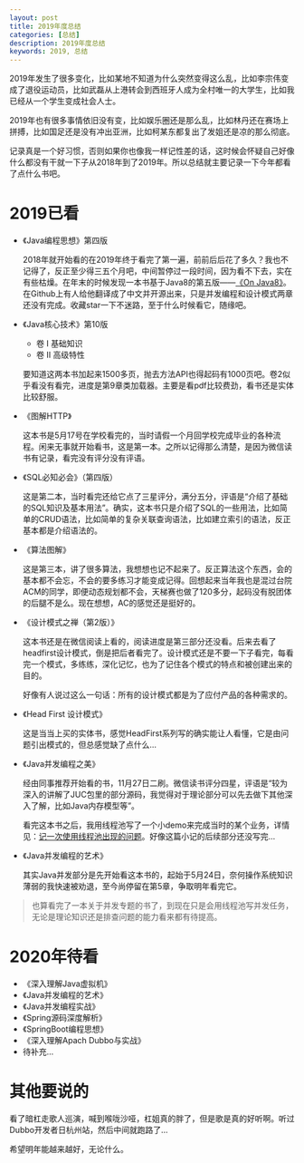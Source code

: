 ```yaml
---
layout: post
title: 2019年度总结
categories: [总结]
description: 2019年度总结
keywords: 2019, 总结
---
```


2019年发生了很多变化，比如某地不知道为什么突然变得这么乱，比如李宗伟变成了退役运动员，比如武磊从上港转会到西班牙人成为全村唯一的大学生，比如我已经从一个学生变成社会人士。

2019年也有很多事情依旧没有变，比如娱乐圈还是那么乱，比如林丹还在赛场上拼搏，比如国足还是没有冲出亚洲，比如柯某东都复出了发姐还是凉的那么彻底。

记录真是一个好习惯，否则如果你也像我一样记性差的话，这时候会怀疑自己好像什么都没有干就一下子从2018年到了2019年。所以总结就主要记录一下今年都看了点什么书吧。

# 2019已看

- 《Java编程思想》第四版

    2018年就开始看的在2019年终于看完了第一遍，前前后后花了多久？我也不记得了，反正至少得三五个月吧，中间暂停过一段时间，因为看不下去，实在有些枯燥。在年末的时候发现一本书基于Java8的第五版——[《On Java8》](https://lingcoder.github.io/OnJava8/)。在Github上有人给他翻译成了中文并开源出来，只是并发编程和设计模式两章还没有完成。收藏star一下不迷路，至于什么时候看它，随缘吧。

- 《Java核心技术》第10版 
    - 卷 I 基础知识
    - 卷 II 高级特性
    
    要知道这两本书加起来1500多页，抛去方法API也得起码有1000页吧。卷2似乎看没有看完，进度是第9章类加载器。主要是看pdf比较费劲，看书还是实体比较舒服。

- 《图解HTTP》
    
    这本书是5月17号在学校看完的，当时请假一个月回学校完成毕业的各种流程。闲来无事就开始看书，这是第一本。之所以记得那么清楚，是因为微信读书有记录，看完没有评分没有评语。

- 《SQL必知必会》（第四版）
    
    这是第二本，当时看完还给它点了三星评分，满分五分，评语是“介绍了基础的SQL知识及基本用法”。确实，这本书只是介绍了SQL的一些用法，比如简单的CRUD语法，比如简单的复杂关联查询语法，比如建立索引的语法，反正基本都是介绍语法的。

- 《算法图解》
    
    这是第三本，讲了很多算法，我想想也记不起来了。反正算法这个东西，会的基本都不会忘，不会的要多练习才能变成记得。回想起来当年我也是混过台院ACM的同学，即便动态规划都不会，天梯赛也做了120多分，起码没有脱团体的后腿不是么。现在想想，AC的感觉还是挺好的。

- 《设计模式之禅（第2版）》
    
    这本书还是在微信阅读上看的，阅读进度是第三部分还没看。后来去看了headfirst设计模式，倒是把后者看完了。设计模式还是不要一下子看完，每看完一个模式，多练练，深化记忆，也为了记住各个模式的特点和被创建出来的目的。
    
    好像有人说过这么一句话：所有的设计模式都是为了应付产品的各种需求的。

- 《Head First 设计模式》
    
    这是当当上买的实体书，感觉HeadFirst系列写的确实能让人看懂，它是由问题引出模式的，但总感觉缺了点什么...

- 《Java并发编程之美》
    
    经由同事推荐开始看的书，11月27日二刷。微信读书评分四星，评语是“较为深入的讲解了JUC包里的部分源码，我觉得对于理论部分可以先去做下其他深入了解，比如Java内存模型等”。
    
    看完这本书之后，我用线程池写了一个小demo来完成当时的某个业务，详情见：[记一次使用线程池出现的问题](https://planeswalker23.github.io/2019/12/16/thread-pool-debug/)。好像这篇小记的后续部分还没写完...

- 《Java并发编程的艺术》
    
    其实Java并发部分是先开始看这本书的，起始于5月24日，奈何操作系统知识薄弱的我快速被劝退，至今尚停留在第5章，争取明年看完它。

> 也算看完了一本关于并发专题的书了，到现在只是会用线程池写并发任务，无论是理论知识还是排查问题的能力看来都有待提高。

# 2020年待看
- 《深入理解Java虚拟机》
- 《Java并发编程的艺术》
- 《Java并发编程实战》
- 《Spring源码深度解析》
- 《SpringBoot编程思想》
- 《深入理解Apach Dubbo与实战》
- 待补充...

# 其他要说的
看了暗杠走歌人巡演，喊到喉咙沙哑，杠姐真的胖了，但是歌是真的好听啊。听过Dubbo开发者日杭州站，然后中间就跑路了...

希望明年能越来越好，无论什么。